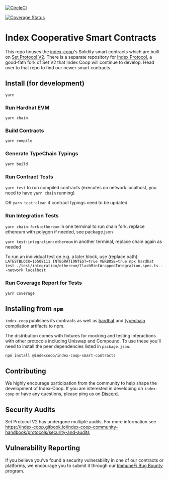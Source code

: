 [![CircleCI](https://dl.circleci.com/status-badge/img/gh/IndexCoop/index-coop-smart-contracts/tree/master.svg?style=svg)](https://dl.circleci.com/status-badge/redirect/gh/IndexCoop/index-coop-smart-contracts/tree/master)

[![Coverage Status](https://coveralls.io/repos/github/IndexCoop/index-coop-smart-contracts/badge.svg)](https://coveralls.io/github/IndexCoop/index-coop-smart-contracts)

# Index Cooperative Smart Contracts

This repo houses the [index-coop][22]'s Solidity smart contracts which are built on [Set Protocol V2][29]. There is a separate repository for [Index Protocol](https://github.com/IndexCoop/index-protocol), a good-fath fork of Set V2 that Index Coop will continue to develop. Head over to that repo to find our newer smart contracts.

[22]: https://www.indexcoop.com/
[29]: https://github.com/SetProtocol/set-protocol-v2

## Install (for development)

```
yarn
```

### Run Hardhat EVM

`yarn chain`

### Build Contracts

`yarn compile`

### Generate TypeChain Typings

`yarn build`

### Run Contract Tests

`yarn test` to run compiled contracts (executes on network localhost, you need to have `yarn chain` running)

OR `yarn test:clean` if contract typings need to be updated

### Run Integration Tests

`yarn chain:fork:ethereum` in one terminal to run chain fork. replace ethereum with polygon if needed, see package.json

`yarn test:integration:ethereum` in another terminal, replace chain again as needed

To run an individual test on e.g. a later block, use (replace path):
`LATESTBLOCK=15508111 INTEGRATIONTEST=true VERBOSE=true npx hardhat test ./test/integration/ethereum/flashMintWrappedIntegration.spec.ts --network localhost`

### Run Coverage Report for Tests

`yarn coverage`

## Installing from `npm`

`index-coop` publishes its contracts as well as [hardhat][22] and [typechain][23] compilation
artifacts to npm.

The distribution comes with fixtures for mocking and testing interactions with other protocols
including Uniswap and Compound. To use these you'll need to install the peer dependencies listed in `package.json`.

```
npm install @indexcoop/index-coop-smart-contracts
```

[22]: https://www.npmjs.com/package/hardhat
[23]: https://www.npmjs.com/package/typechain

## Contributing
We highly encourage participation from the community to help shape the development of Index-Coop. If you are interested in developing on `index-coop` or have any questions, please ping us on [Discord](https://discord.com/invite/RKZ4S3b).

## Security Audits

Set Protocol V2 has undergone multiple audits. For more information see https://index-coop.gitbook.io/index-coop-community-handbook/protocols/security-and-audits

## Vulnerability Reporting ##

If you believe you’ve found a security vulnerability in one of our contracts or platforms, we encourage you to submit it through our [ImmuneFi Bug Bounty][32] program.

[32]: https://immunefi.com/bounty/indexcoop/